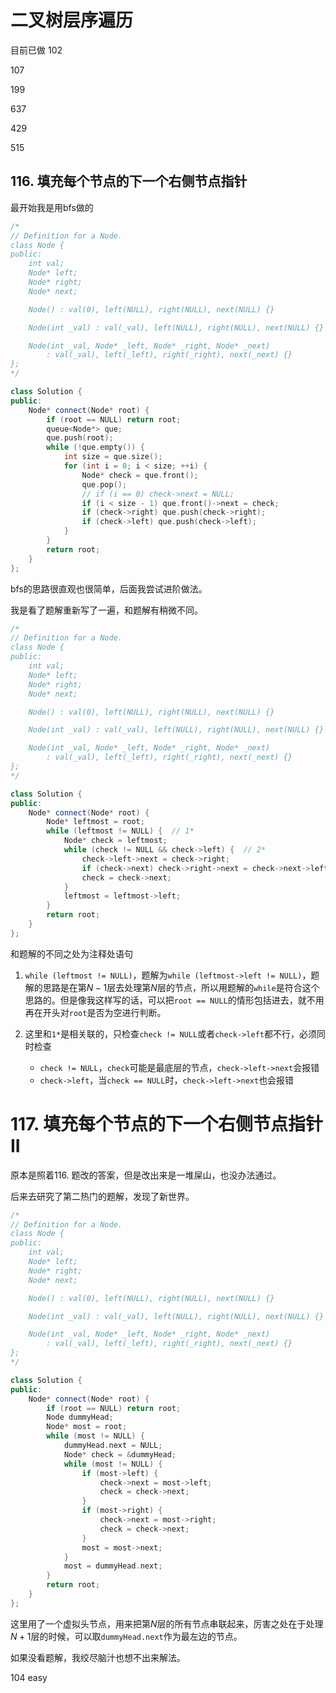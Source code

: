 # 二叉树层序遍历

目前已做
102

107

199

637

429

515

## 116. 填充每个节点的下一个右侧节点指针
最开始我是用bfs做的
```c++
/*
// Definition for a Node.
class Node {
public:
    int val;
    Node* left;
    Node* right;
    Node* next;

    Node() : val(0), left(NULL), right(NULL), next(NULL) {}

    Node(int _val) : val(_val), left(NULL), right(NULL), next(NULL) {}

    Node(int _val, Node* _left, Node* _right, Node* _next)
        : val(_val), left(_left), right(_right), next(_next) {}
};
*/

class Solution {
public:
    Node* connect(Node* root) {
        if (root == NULL) return root;
        queue<Node*> que;
        que.push(root);
        while (!que.empty()) {
            int size = que.size();
            for (int i = 0; i < size; ++i) {
                Node* check = que.front();
                que.pop();
                // if (i == 0) check->next = NULL;
                if (i < size - 1) que.front()->next = check;
                if (check->right) que.push(check->right);
                if (check->left) que.push(check->left);
            }
        }
        return root;
    }
};
```

bfs的思路很直观也很简单，后面我尝试进阶做法。

我是看了题解重新写了一遍，和题解有稍微不同。

```c++
/*
// Definition for a Node.
class Node {
public:
    int val;
    Node* left;
    Node* right;
    Node* next;

    Node() : val(0), left(NULL), right(NULL), next(NULL) {}

    Node(int _val) : val(_val), left(NULL), right(NULL), next(NULL) {}

    Node(int _val, Node* _left, Node* _right, Node* _next)
        : val(_val), left(_left), right(_right), next(_next) {}
};
*/

class Solution {
public:
    Node* connect(Node* root) {
        Node* leftmost = root;
        while (leftmost != NULL) {  // 1*
            Node* check = leftmost;
            while (check != NULL && check->left) {  // 2*
                check->left->next = check->right;
                if (check->next) check->right->next = check->next->left;
                check = check->next;
            }
            leftmost = leftmost->left;
        }
        return root;
    }
};
```

和题解的不同之处为注释处语句
1. `while (leftmost != NULL)`，题解为`while (leftmost->left != NULL)`，题解的思路是在第$N-1$层去处理第$N$层的节点，所以用题解的`while`是符合这个思路的。但是像我这样写的话，可以把`root == NULL`的情形包括进去，就不用再在开头对`root`是否为空进行判断。

2. 这里和`1*`是相关联的，只检查`check != NULL`或者`check->left`都不行，必须同时检查
    - `check != NULL`，`check`可能是最底层的节点，`check->left->next`会报错
    - `check->left`，当`check == NULL`时，`check->left->next`也会报错

# 117. 填充每个节点的下一个右侧节点指针 II

原本是照着116. 题改的答案，但是改出来是一堆屎山，也没办法通过。

后来去研究了第二热门的题解，发现了新世界。

```c++
/*
// Definition for a Node.
class Node {
public:
    int val;
    Node* left;
    Node* right;
    Node* next;

    Node() : val(0), left(NULL), right(NULL), next(NULL) {}

    Node(int _val) : val(_val), left(NULL), right(NULL), next(NULL) {}

    Node(int _val, Node* _left, Node* _right, Node* _next)
        : val(_val), left(_left), right(_right), next(_next) {}
};
*/

class Solution {
public:
    Node* connect(Node* root) {
        if (root == NULL) return root;
        Node dummyHead;
        Node* most = root;
        while (most != NULL) {
            dummyHead.next = NULL;
            Node* check = &dummyHead;
            while (most != NULL) {
                if (most->left) {
                    check->next = most->left;
                    check = check->next;
                }
                if (most->right) {
                    check->next = most->right;
                    check = check->next;
                }
                most = most->next;
            }
            most = dummyHead.next;
        }
        return root;
    }
};
```

这里用了一个虚拟头节点，用来把第$N$层的所有节点串联起来，厉害之处在于处理$N+1$层的时候，可以取`dummyHead.next`作为最左边的节点。

如果没看题解，我绞尽脑汁也想不出来解法。

104 easy